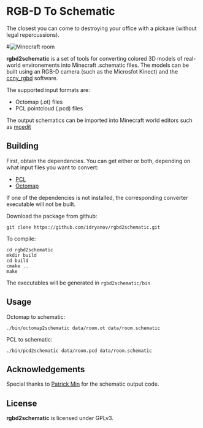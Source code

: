 RGB-D To Schematic
===================================
The closest you can come to destroying your office with a pickaxe (without legal repercussions).

#![Minecraft room](https://raw.github.com/idryanov/rgbd2schematic/master/data/images/mcedit.png "Minecraft room")

**rgbd2schematic** is a set of tools for converting colored 3D models of real-world environements 
into Minecraft .schematic files. The models can be built using an RGB-D camera (such as the Microsfot Kinect) 
and the [ccny_rgbd](github.com/ccny_rgbd/tools) software. 

The supported input formats are:
 * Octomap (.ot) files
 * PCL pointcloud (.pcd) files

The output schematics can be imported into Minecraft world editors such as [mcedit](http://www.mcedit.net/)

Building
-----------------------------------

First, obtain the dependencies. You can get either or both, depending on what input files you want to convert:

 * [PCL](http://pointclouds.org/downloads/linux.html)
 * [Octomap](https://github.com/OctoMap/octomap)

If one of the dependencies is not installed, the corresponding converter executable will not be built.

Download the package from github:

    git clone https://github.com/idryanov/rgbd2schematic.git

To compile:    
    
    cd rgbd2schematic
    mkdir build
    cd build
    cmake ..
    make

The executables will be generated in `rgbd2schematic/bin`

Usage
-----------------------------------

Octomap to schematic:

    ./bin/octomap2schematic data/room.ot data/room.schematic

PCL to schematic:
    
    ./bin/pcd2schematic data/room.pcd data/room.schematic

Acknowledgements
-----------------------------------

Special thanks to [Patrick Min](http://www.patrickmin.com/minecraft) for the schematic output code.

License
-----------------------------------
**rgbd2schematic** is licensed under GPLv3.

